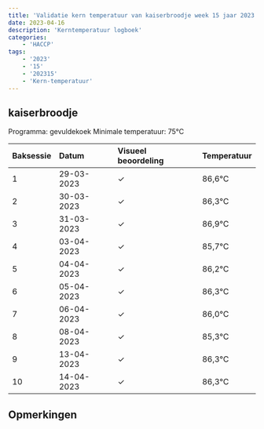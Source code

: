 ```yaml
---
title: 'Validatie kern temperatuur van kaiserbroodje week 15 jaar 2023'
date: 2023-04-16
description: 'Kerntemperatuur logboek'
categories:
    - 'HACCP'
tags:
    - '2023'
    - '15'
    - '202315'
    - 'Kern-temperatuur'
---
```


## kaiserbroodje

Programma: gevuldekoek
Minimale temperatuur: 75°C

| Baksessie | Datum | Visueel beoordeling | Temperatuur |
|:---|:---|:---|:---|
| 1 | 29-03-2023 | &check; | 86,6°C |
| 2 | 30-03-2023 | &check; | 86,3°C |
| 3 | 31-03-2023 | &check; | 86,9°C |
| 4 | 03-04-2023 | &check; | 85,7°C |
| 5 | 04-04-2023 | &check; | 86,2°C |
| 6 | 05-04-2023 | &check; | 86,3°C |
| 7 | 06-04-2023 | &check; | 86,0°C |
| 8 | 08-04-2023 | &check; | 85,3°C |
| 9 | 13-04-2023 | &check; | 86,3°C |
| 10 | 14-04-2023 | &check; | 86,3°C |

## Opmerkingen


